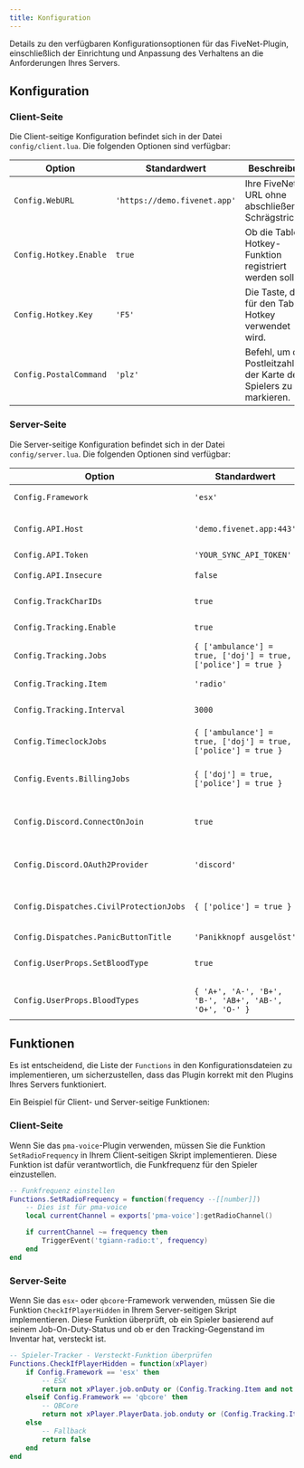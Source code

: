 ```yaml
---
title: Konfiguration
---
```


Details zu den verfügbaren Konfigurationsoptionen für das FiveNet-Plugin, einschließlich der Einrichtung und Anpassung des Verhaltens an die Anforderungen Ihres Servers.

## Konfiguration

### Client-Seite

Die Client-seitige Konfiguration befindet sich in der Datei `config/client.lua`. Die folgenden Optionen sind verfügbar:

| Option                  | Standardwert                  | Beschreibung                                                                 |
| ----------------------- | ----------------------------- | --------------------------------------------------------------------------- |
| `Config.WebURL`         | `'https://demo.fivenet.app'`  | Ihre FiveNet-URL ohne abschließenden Schrägstrich.                          |
| `Config.Hotkey.Enable`  | `true`                        | Ob die Tablet-Hotkey-Funktion registriert werden soll.                       |
| `Config.Hotkey.Key`     | `'F5'`                        | Die Taste, die für den Tablet-Hotkey verwendet wird.                         |
| `Config.PostalCommand`  | `'plz'`                       | Befehl, um die Postleitzahl auf der Karte des Spielers zu markieren.         |

### Server-Seite

Die Server-seitige Konfiguration befindet sich in der Datei `config/server.lua`. Die folgenden Optionen sind verfügbar:

| Option                                  | Standardwert                                                 | Beschreibung                                                                                    |
| --------------------------------------- | ------------------------------------------------------------- | ---------------------------------------------------------------------------------------------- |
| `Config.Framework`                      | `'esx'`                                                       | Das verwendete Framework. Kann `esx` oder `qbcore` sein.                                       |
| `Config.API.Host`                       | `'demo.fivenet.app:443'`                                      | Der FiveNet-Hostname, muss den Port enthalten, wenn nicht 443, erfordert HTTPS.               |
| `Config.API.Token`                      | `'YOUR_SYNC_API_TOKEN'`                                       | Der API-Token für FiveNet.                                                                     |
| `Config.API.Insecure`                   | `false`                                                       | Ob unsichere Verbindungen erlaubt sind.                                                        |
| `Config.TrackCharIDs`                   | `true`                                                        | Ob die letzte Charakter-ID aufgezeichnet werden soll.                                          |
| `Config.Tracking.Enable`                | `true`                                                        | Aktivieren oder Deaktivieren des Spieler-Trackings.                                            |
| `Config.Tracking.Jobs`                  | `{ ['ambulance'] = true, ['doj'] = true, ['police'] = true }` | Jobs, die verfolgt werden.                                                                     |
| `Config.Tracking.Item`                  | `'radio'`                                                     | Spieler ohne diesen Gegenstand werden als "versteckt" markiert.                               |
| `Config.Tracking.Interval`              | `3000`                                                        | Intervall in Millisekunden für Positionsaktualisierungen.                                      |
| `Config.TimeclockJobs`                  | `{ ['ambulance'] = true, ['doj'] = true, ['police'] = true }` | Jobs, die für Zeiterfassungszwecke verfolgt werden.                                            |
| `Config.Events.BillingJobs`             | `{ ['doj'] = true, ['police'] = true }`                       | Jobs, die Benutzeraktivitäten für Abrechnungszyklusereignisse auslösen.                        |
| `Config.Discord.ConnectOnJoin`          | `true`                                                        | Automatisch Discord-OAuth2-Verbindungen erstellen, wenn ein Spieler mit einer Discord-ID beitritt. |
| `Config.Discord.OAuth2Provider`         | `'discord'`                                                   | Name des Discord-OAuth2-Providers aus der FiveNet-Serverkonfiguration.                         |
| `Config.Dispatches.CivilProtectionJobs` | `{ ['police'] = true }`                                       | Jobs, die Dispatches erhalten, die über die Funktion `createCivilProtectionJobDispatch` erstellt wurden. |
| `Config.Dispatches.PanicButtonTitle`    | `'Panikknopf ausgelöst'`                                      | Titel für den Panikknopf-Dispatch.                                                             |
| `Config.UserProps.SetBloodType`         | `true`                                                        | Aktivieren der Einstellung der Blutgruppe für einen Benutzer beim "join/loaded"-Ereignis.      |
| `Config.UserProps.BloodTypes`           | `{ 'A+', 'A-', 'B+', 'B-', 'AB+', 'AB-', 'O+', 'O-' }`        | Blutgruppen, die Benutzern zugewiesen werden, wenn sie noch nicht festgelegt sind.             |

## Funktionen

Es ist entscheidend, die Liste der `Functions` in den Konfigurationsdateien zu implementieren, um sicherzustellen, dass das Plugin korrekt mit den Plugins Ihres Servers funktioniert.

Ein Beispiel für Client- und Server-seitige Funktionen:

### Client-Seite

Wenn Sie das `pma-voice`-Plugin verwenden, müssen Sie die Funktion `SetRadioFrequency` in Ihrem Client-seitigen Skript implementieren. Diese Funktion ist dafür verantwortlich, die Funkfrequenz für den Spieler einzustellen.

```lua
-- Funkfrequenz einstellen
Functions.SetRadioFrequency = function(frequency --[[number]])
	-- Dies ist für pma-voice
	local currentChannel = exports['pma-voice']:getRadioChannel()

	if currentChannel ~= frequency then
		TriggerEvent('tgiann-radio:t', frequency)
	end
end
```

### Server-Seite

Wenn Sie das `esx`- oder `qbcore`-Framework verwenden, müssen Sie die Funktion `CheckIfPlayerHidden` in Ihrem Server-seitigen Skript implementieren. Diese Funktion überprüft, ob ein Spieler basierend auf seinem Job-On-Duty-Status und ob er den Tracking-Gegenstand im Inventar hat, versteckt ist.

```lua
-- Spieler-Tracker - Versteckt-Funktion überprüfen
Functions.CheckIfPlayerHidden = function(xPlayer)
	if Config.Framework == 'esx' then
		-- ESX
		return not xPlayer.job.onDuty or (Config.Tracking.Item and not xPlayer.getInventoryItem(Config.Tracking.Item))
	elseif Config.Framework == 'qbcore' then
		-- QBCore
		return not xPlayer.PlayerData.job.onduty or (Config.Tracking.Item and not exports['qb-inventory']:HasItem(xPlayer.PlayerData.source, Config.Tracking.Item))
	else
		-- Fallback
		return false
	end
end
```
